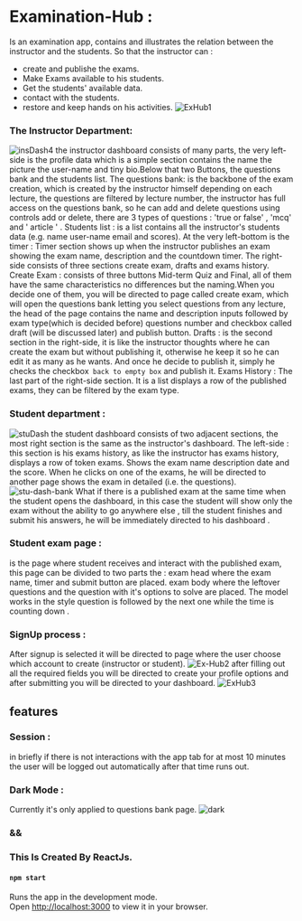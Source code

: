 # Examination-Hub :
Is an examination app, contains  and illustrates the relation between the instructor and the students. So that the instructor can : 
- create and publishe the exams.
- Make Exams available to his students.
- Get the students' available data.
- contact with the students.
- restore and keep hands on his activities. 
![ExHub1](https://github.com/Dawoud2297/Examination-Hub/assets/86451115/1aff094c-fb9c-4b1e-97e1-336971116942)
### The Instructor Department:
![insDash4](https://github.com/Dawoud2297/Examination-Hub/assets/86451115/da1d093c-ac50-4ea4-a99b-ab353ea88d94)
the instructor dashboard consists of many parts, the very left-side is the profile data which is a simple section contains the name the picture the user-name and tiny bio.Below that two Buttons, the questions bank and the students list.
The questions bank:  is the backbone of the exam creation, which is created by the instructor himself depending on each lecture, the questions are filtered by lecture number, the instructor has full access on the questions bank, so he can add and delete questions using controls add or delete, there are 3 types of questions : 'true or false' , 'mcq' and ' article ' .
Students list : is a list contains all the instructor's students data (e.g. name user-name email and scores).
At the very left-bottom is the timer : 
Timer section shows up when the instructor publishes an exam showing the exam name, description and the countdown timer.
The right-side consists of three sections create exam, drafts and exams history.
Create Exam : consists of three buttons Mid-term Quiz and Final, all of them have the same characteristics no differences but the naming.When you decide one of them, you will be directed to page called create exam, which will open the questions bank letting you select questions from any lecture, the head of the page contains the name and description inputs followed by exam type(which is decided before) questions number and checkbox called draft (will be discussed later)  and publish button.
Drafts : is the second section in the right-side, it is like the instructor thoughts where he can create the exam but without publishing it, otherwise he keep it so he can edit it as many as he wants. And once he decide to publish it, simply he checks the checkbox` back to empty box` and publish it.
Exams History : The last part of the right-side section. It is a list displays a row of the published exams, they can be filtered by the exam type.
### Student department :
![stuDash](https://github.com/Dawoud2297/Examination-Hub/assets/86451115/b50db7e1-c776-4b04-85cc-b6bd08a27200)
the student dashboard consists of two adjacent sections, the most right section is the same as the instructor's dashboard.
The left-side : this section is his exams history, as like the instructor has exams history, displays a row of token exams. Shows the exam name description date and the score. When he clicks on one of the exams, he will be directed to another page shows the exam in detailed (i.e. the questions).
![stu-dash-bank](https://github.com/Dawoud2297/Examination-Hub/assets/86451115/9c089471-85e4-4f92-afc9-4f31e04df9af)
What if there is a published exam at the same time when the student opens the dashboard, in this case the student will show only the exam without the ability to go anywhere else , till the student finishes and submit his answers, he will be immediately directed to his dashboard .
### Student exam page :
is the page where student receives and interact with the published exam, this page can be divided to two parts the : exam head where the exam name, timer and submit button are placed. exam body where the leftover questions and the question with it's options to solve are placed. The model works in the style question is followed by the next one while the time is counting down
.
### SignUp process :
After signup is selected it will be directed to page where the user choose which account to create (instructor or student).
![Ex-Hub2](https://github.com/Dawoud2297/Examination-Hub/assets/86451115/7d0ebcc5-e79c-45b3-8b94-a3f7d9551c8a)
after filling out all the required fields you will be directed to create your profile options and after submitting you will be directed to your dashboard.
![ExHub3](https://github.com/Dawoud2297/Examination-Hub/assets/86451115/8de1c397-cab9-4698-ac93-781db1ffc49d)
## features 
### Session :
in briefly if there is not interactions with the app tab for at most 10 minutes the user will be logged out automatically after that time runs out.
### Dark Mode :
Currently it's only applied to questions bank page.
![dark](https://github.com/Dawoud2297/Examination-Hub/assets/86451115/f6da985b-c613-41f9-824a-9432f4cacb25)
### &&
### This Is Created By ReactJs.
#### `npm start`
Runs the app in the development mode.\
Open [http://localhost:3000](http://localhost:3000) to view it in your browser.
